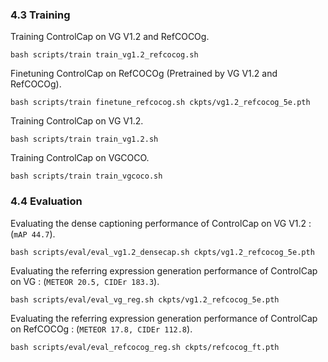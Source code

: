 ### 4.3 Training

Training ControlCap on VG V1.2 and RefCOCOg.
```
bash scripts/train train_vg1.2_refcocog.sh
```
Finetuning ControlCap on RefCOCOg (Pretrained by VG V1.2 and RefCOCOg).
```
bash scripts/train finetune_refcocog.sh ckpts/vg1.2_refcocog_5e.pth
```
Training ControlCap on VG V1.2.
```
bash scripts/train train_vg1.2.sh
```
Training ControlCap on VGCOCO.
```
bash scripts/train train_vgcoco.sh
```

### 4.4 Evaluation
Evaluating the dense captioning performance of ControlCap on VG V1.2 : (`mAP 44.7`).
```
bash scripts/eval/eval_vg1.2_densecap.sh ckpts/vg1.2_refcocog_5e.pth
```
Evaluating the referring expression generation performance of ControlCap on VG : (`METEOR 20.5, CIDEr 183.3`).
```
bash scripts/eval/eval_vg_reg.sh ckpts/vg1.2_refcocog_5e.pth
```
Evaluating the referring expression generation performance of ControlCap on RefCOCOg : (`METEOR 17.8, CIDEr 112.8`).
```
bash scripts/eval/eval_refcocog_reg.sh ckpts/refcocog_ft.pth
```


